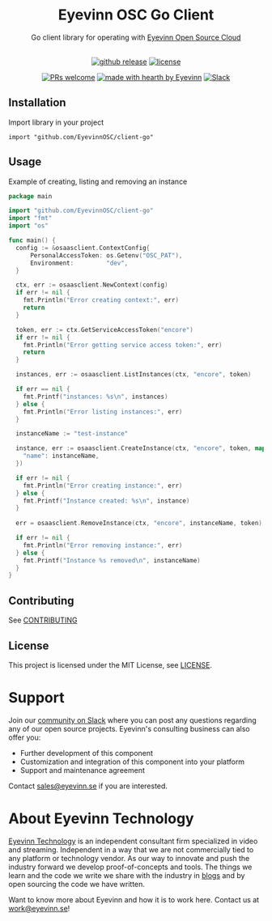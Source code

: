 <h1 align="center">
  Eyevinn OSC Go Client
</h1>


<div align="center">
Go client library for operating with
<a href="https://www.osaas.io">Eyevinn Open Source Cloud</a>
</div>

<div align="center">
<br />


[![github release](https://img.shields.io/github/v/release/Eyevinn/osaas-client-go?style=flat-square)](https://github.com/Eyevinn/osaas-client-go/releases)
[![license](https://img.shields.io/github/license/Eyevinn/osaas-client-go.svg?style=flat-square)](LICENSE)

[![PRs welcome](https://img.shields.io/badge/PRs-welcome-ff69b4.svg?style=flat-square)](https://github.com/eyevinn/osaas-client-go/issues?q=is%3Aissue+is%3Aopen+label%3A%22help+wanted%22)
[![made with hearth by Eyevinn](https://img.shields.io/badge/made%20with%20%E2%99%A5%20by-Eyevinn-59cbe8.svg?style=flat-square)](https://github.com/eyevinn)
[![Slack](http://slack.streamingtech.se/badge.svg)](http://slack.streamingtech.se)

</div>

<!-- Add a description of the project here -->


## Installation
Import library in your project
```
import "github.com/EyevinnOSC/client-go"
```

## Usage

Example of creating, listing and removing an instance

```go
package main

import "github.com/EyevinnOSC/client-go"
import "fmt"
import "os"

func main() {
  config := &osaasclient.ContextConfig{
	  PersonalAccessToken: os.Getenv("OSC_PAT"),
	  Environment:         "dev",
  }

  ctx, err := osaasclient.NewContext(config)
  if err != nil {
    fmt.Println("Error creating context:", err)
    return
  }

  token, err := ctx.GetServiceAccessToken("encore")
  if err != nil {
    fmt.Println("Error getting service access token:", err)
    return
  }

  instances, err := osaasclient.ListInstances(ctx, "encore", token)

  if err == nil {
    fmt.Printf("instances: %s\n", instances)
  } else {
    fmt.Println("Error listing instances:", err)
  }

  instanceName := "test-instance"

  instance, err := osaasclient.CreateInstance(ctx, "encore", token, map[string]interface{}{
    "name": instanceName,
  })

  if err != nil {
    fmt.Println("Error creating instance:", err)
  } else {
    fmt.Printf("Instance created: %s\n", instance)
  }
  
  err = osaasclient.RemoveInstance(ctx, "encore", instanceName, token)

  if err != nil {
    fmt.Println("Error removing instance:", err)
  } else {
    fmt.Printf("Instance %s removed\n", instanceName)
  }
}


```


## Contributing

See [CONTRIBUTING](CONTRIBUTING.md)

## License

This project is licensed under the MIT License, see [LICENSE](LICENSE).

# Support

Join our [community on Slack](http://slack.streamingtech.se) where you can post any questions regarding any of our open source projects. Eyevinn's consulting business can also offer you:

- Further development of this component
- Customization and integration of this component into your platform
- Support and maintenance agreement

Contact [sales@eyevinn.se](mailto:sales@eyevinn.se) if you are interested.

# About Eyevinn Technology

[Eyevinn Technology](https://www.eyevinntechnology.se) is an independent consultant firm specialized in video and streaming. Independent in a way that we are not commercially tied to any platform or technology vendor. As our way to innovate and push the industry forward we develop proof-of-concepts and tools. The things we learn and the code we write we share with the industry in [blogs](https://dev.to/video) and by open sourcing the code we have written.

Want to know more about Eyevinn and how it is to work here. Contact us at work@eyevinn.se!
